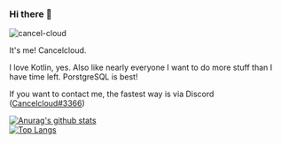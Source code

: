 ### Hi there 👋

<p align="left"> <img src="https://komarev.com/ghpvc/?username=cancel-cloud&label=Profile%20views&color=ff0000&style=plastic" alt="cancel-cloud" /> </p>

It's me! Cancelcloud.

I love Kotlin, yes. Also like nearly everyone I want to do more stuff than I have time left.
PorstgreSQL is best!


If you want to contact me, the fastest way is via Discord ([Cancelcloud#3366](https://discordapp.com/users/624764912153133076/))

[![Anurag's github stats](https://github-readme-stats.vercel.app/api?username=cancel-cloud&show_icons=true&count_private=true&theme=radical)](https://github.com/anuraghazra/github-readme-stats)\
[![Top Langs](https://github-readme-stats.vercel.app/api/top-langs/?username=cancel-cloud&theme=radical)](https://github.com/anuraghazra/github-readme-stats)
